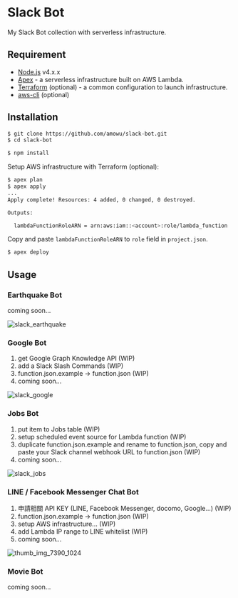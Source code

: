 # Slack Bot

My Slack Bot collection with serverless infrastructure.

## Requirement

- [Node.js](https://nodejs.org) v4.x.x
- [Apex](http://apex.run) - a serverless infrastructure built on AWS Lambda.
- [Terraform](https://www.terraform.io) (optional) - a common configuration to launch infrastructure.
- [aws-cli](https://aws.amazon.com/cli/) (optional)

## Installation

```sh
$ git clone https://github.com/amowu/slack-bot.git
$ cd slack-bot
```

```sh
$ npm install
```

Setup AWS infrastructure with Terraform (optional):

```sh
$ apex plan
$ apex apply
...
Apply complete! Resources: 4 added, 0 changed, 0 destroyed.

Outputs:

  lambdaFunctionRoleARN = arn:aws:iam::<account>:role/lambda_function
```

Copy and paste `lambdaFunctionRoleARN` to `role` field in `project.json`.

```sh
$ apex deploy
```

## Usage

### Earthquake Bot

coming soon...

![slack_earthquake](https://cloud.githubusercontent.com/assets/559351/13821950/c9bffd80-ebde-11e5-8792-058ee814aae1.png)

### Google Bot

1. get Google Graph Knowledge API (WIP)
2. add a Slack Slash Commands (WIP)
3. function.json.example -> function.json (WIP)
4. coming soon...

![slack_google](https://cloud.githubusercontent.com/assets/559351/14066586/5301ecf8-f480-11e5-9965-bcc236377036.png)

### Jobs Bot

1. put item to Jobs table (WIP)
2. setup scheduled event source for Lambda function (WIP)
3. duplicate function.json.example and rename to function.json, copy and paste your Slack channel webhook URL to function.json (WIP)
4. coming soon...

![slack_jobs](https://cloud.githubusercontent.com/assets/559351/13821931/b100fcb8-ebde-11e5-9b3f-63b672d27764.png)

### LINE / Facebook Messenger Chat Bot

1. 申請相關 API KEY (LINE, Facebook Messenger, docomo, Google...) (WIP)
2. function.json.example -> function.json (WIP)
3. setup AWS infrastructure... (WIP)
4. add Lambda IP range to LINE whitelist (WIP)
5. coming soon...

![thumb_img_7390_1024](https://cloud.githubusercontent.com/assets/559351/14522145/bdb535e0-025f-11e6-9246-4e412a4ec693.jpg)

### Movie Bot

coming soon...
